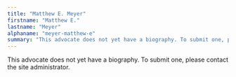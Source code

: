 ```yaml
---
title: "Matthew E. Meyer"
firstname: "Matthew E."
lastname: "Meyer"
alphaname: "meyer-matthew-e"
summary: "This advocate does not yet have a biography. To submit one, please contact the site administrator."
---
```

This advocate does not yet have a biography. To submit one, please contact the site administrator.

